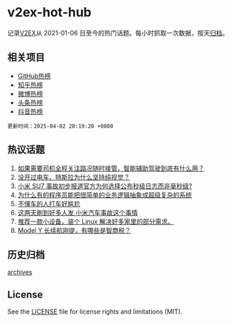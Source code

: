 # v2ex-hot-hub

 记录[V2EX](https://www.v2ex.com/)从 2021-01-06 日至今的热门话题。每小时抓取一次数据，按天[归档](archives)。
 
 ## 相关项目

- [GitHub热榜](https://github.com/lonnyzhang423/github-hot-hub)
- [知乎热榜](https://github.com/lonnyzhang423/zhihu-hot-hub)
- [微博热榜](https://github.com/lonnyzhang423/weibo-hot-hub)
- [头条热榜](https://github.com/lonnyzhang423/toutiao-hot-hub)
- [抖音热榜](https://github.com/lonnyzhang423/douyin-hot-hub)


 `更新时间：2025-04-02 20:19:20 +0800`

## 热议话题

1. [如果需要司机全程关注路况随时接管，智能辅助驾驶到底有什么用？](https://www.v2ex.com/t/1122717)
1. [没开过电车，特斯拉为什么坚持纯视觉？](https://www.v2ex.com/t/1122798)
1. [小米 SU7 事故初步报道官方为何选择公布秒级日志而非毫秒级?](https://www.v2ex.com/t/1122730)
1. [为什么有的程序员能把很简单的业务逻辑抽象成超级复杂的系统](https://www.v2ex.com/t/1122735)
1. [不懂车的人打车好尴尬](https://www.v2ex.com/t/1122722)
1. [这两天刷到好多人发 小米汽车事故这个事情](https://www.v2ex.com/t/1122711)
1. [推荐一款小设备，装个 Linux 解决好多家里的部分需求。](https://www.v2ex.com/t/1122740)
1. [Model Y 长续航刚提，有哪些是智商税？](https://www.v2ex.com/t/1122716)

## 历史归档

[archives](archives)

## License

See the [LICENSE](LICENSE) file for license rights and limitations (MIT).
